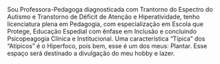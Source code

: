 <!DOCTYPE html>
<html lang="pt-BR">
<head> 
<meta charset="UTF8">
<title>Uma Autista Plantando Inclusão</title> 
</head>
<body>
Sou Professora-Pedagoga diagnosticada com Trantorno do Espectro do Autismo e Transtorno de Déficit de Atenção e Hiperatividade, tenho licenciatura plena em Pedagogia, com especialização em Escola que Protege, Educação Espedial com ênfase em Inclusão e concluindo Psicopeagogia Clínica e Institucional. Uma característica “Típica” dos “Atípicos” é o Hiperfoco, pois bem, esse é um dos meus: Plantar. Esse espaço será destinado a divulgação do meu hobby e lazer. 
</body>
</html>
